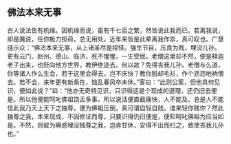 ##  佛法本来无事

古人说法皆有机缘。因机缘而说，虽有千七百之繁，然皆说此我而已。若离我说，即是魔说，任你极力担荷，总无用处。近年来皆是此辈离我作崇，真可叹也。广慧琏示众：“佛法本来无事，从上诸圣尽是捏怪。强生节目，压良为贱，埋没儿孙。更有云门、赵州、德山、临济，死不惺惺，一生受屈。老僧这里却不然，便是释迦老子出来，也贬向他方世界，教伊绝迹去。何以故？免得丧我儿孙。老僧与么道，你等诸人作么生会，若于这里会得去，岂不庆快？教你脱却毛衫，作个沥沥地衲僧去。若不会，来年更有新条在，恼乱春风卒未休。”客曰：“此则公案，但他具何见识，便如此说？”曰：“他亦无奇特见识，只识得这是个现成的道理，还仍旧去便是。所以他便能呵叱佛祖饶舌多事，所以说话便直截痛快，人不能及。总是人不能信此我乃天上天下之独尊，便为佛祖压倒，真可谓自轻自贱。谁来轻你贱你？然此独尊之我，本来现成，不因修证而尊，只要识得仍旧便是，便知呵叱佛祖为应当如是。不然，则彼为瞒惑埋没独尊之我，岂肯甘休，安得不出而扫之，致使丧我儿孙也。”
